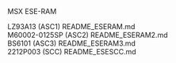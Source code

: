 MSX ESE-RAM

LZ93A13 (ASC1) README_ESERAM.md  
M60002-0125SP (ASC2) README_ESERAM2.md  
BS6101 (ASC3) README_ESERAM3.md  
2212P003 (SCC) README_ESESCC.md  
